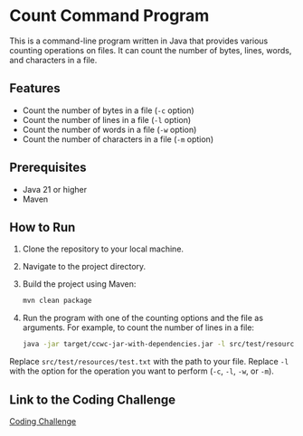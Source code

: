 # Count Command Program

This is a command-line program written in Java that provides various counting operations on files. It can count the number of bytes, lines, words, and characters in a file.

## Features

- Count the number of bytes in a file (`-c` option)
- Count the number of lines in a file (`-l` option)
- Count the number of words in a file (`-w` option)
- Count the number of characters in a file (`-m` option)

## Prerequisites

- Java 21 or higher
- Maven

## How to Run

1. Clone the repository to your local machine.
2. Navigate to the project directory.
3. Build the project using Maven:

    ```bash
    mvn clean package
    ```

4. Run the program with one of the counting options and the file as arguments. For example, to count the number of lines in a file:

    ```bash
    java -jar target/ccwc-jar-with-dependencies.jar -l src/test/resources/test.txt
    ```

Replace `src/test/resources/test.txt` with the path to your file. Replace `-l` with the option for the operation you want to perform (`-c`, `-l`, `-w`, or `-m`).

## Link to the Coding Challenge

[Coding Challenge](https://codingchallenges.fyi/challenges/challenge-wc/)